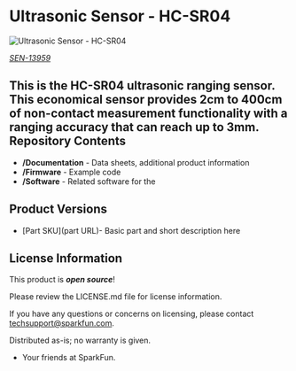 Ultrasonic Sensor - HC-SR04
========================================

![Ultrasonic Sensor - HC-SR04](https://cdn.sparkfun.com//assets/parts/1/1/6/6/8/13959-01a.jpg)

[*SEN-13959*](https://www.sparkfun.com/products/13959)

This is the HC-SR04 ultrasonic ranging sensor. This economical sensor provides 2cm to 400cm of non-contact measurement functionality with a ranging accuracy that can reach up to 3mm. 
Repository Contents
-------------------

* **/Documentation** - Data sheets, additional product information
* **/Firmware** - Example code 
* **/Software** - Related software for the <PRODUCT NAME>

Product Versions
----------------
* [Part SKU](part URL)- Basic part and short description here

License Information
-------------------

This product is _**open source**_! 

Please review the LICENSE.md file for license information. 

If you have any questions or concerns on licensing, please contact techsupport@sparkfun.com.

Distributed as-is; no warranty is given.

- Your friends at SparkFun.

_<COLLABORATION CREDIT>_
